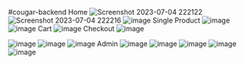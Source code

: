 #cougar-backend
Home
![Screenshot 2023-07-04 222122](https://github.com/dinhphu96/cougar-backend/assets/124566792/c0f69f18-4279-474d-9efa-139ee5af13e3)
![Screenshot 2023-07-04 222216](https://github.com/dinhphu96/cougar-backend/assets/124566792/762c1371-5024-4857-9e59-2e6cd454df49)
![image](https://github.com/dinhphu96/cougar-backend/assets/124566792/fa72fdb3-4250-46b1-92dd-721b0f273c6b)
Single Product
![image](https://github.com/dinhphu96/cougar-backend/assets/124566792/88805068-7e07-44e2-b854-d66de9ef0ff3)
![image](https://github.com/dinhphu96/cougar-backend/assets/124566792/ed2a654b-bbe7-46b9-8d70-1ac9c2e4cbda)
Cart
![image](https://github.com/dinhphu96/cougar-backend/assets/124566792/bd5c86d1-e745-4267-86f1-cf5cb0722f95)
Checkout
![image](https://github.com/dinhphu96/cougar-backend/assets/124566792/ea79fa51-4bcb-4f77-8e09-a855fa2975ef)

![image](https://github.com/dinhphu96/cougar-backend/assets/124566792/86802260-73bb-49fb-856b-5eb55586e1ba)
![image](https://github.com/dinhphu96/cougar-backend/assets/124566792/dd48b512-a0e5-47ac-98a7-38b9f02bca68)
![image](https://github.com/dinhphu96/cougar-backend/assets/124566792/64cb93d4-c2b1-40bb-9cda-c16d37f29ddd)
Admin
![image](https://github.com/dinhphu96/cougar-backend/assets/124566792/d221efec-e5d3-4e37-b7c3-f31ef3573d5d)
![image](https://github.com/dinhphu96/cougar-backend/assets/124566792/a420a0ee-afc8-41aa-8b6f-93467090c163)
![image](https://github.com/dinhphu96/cougar-backend/assets/124566792/9874b378-2c62-4501-a1a7-808459f9821d)
![image](https://github.com/dinhphu96/cougar-backend/assets/124566792/8cb3e382-08e5-4bc3-9ab9-7c77946f20c2)
![image](https://github.com/dinhphu96/cougar-backend/assets/124566792/6d5bd3c5-0d30-4533-8fdd-c1d9cf5ddcad)
